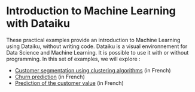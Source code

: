# Introduction to Machine Learning with Dataiku

These practical examples provide an introduction to Machine Learning using Dataiku, without writing code. Dataiku is a visual environnement for Data Science and Machine Learning. It is possible to use it with or without programming. In this set of examples, we will explore : 

* [Customer segmentation using clustering algorithms](customer_clustering_fr.html) (in French)
* [Churn prediction](churn_prediction_fr.html) (in French)
*  [Prediction of the customer value](customer_value_fr.html) (in French)